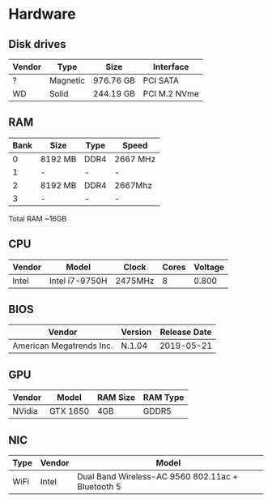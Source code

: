# Hardware

## Disk drives

Vendor   | Type     |   Size    | Interface
---------|----------| ----------|----------
?        | Magnetic | 976.76 GB | PCI SATA
WD       | Solid    | 244.19 GB | PCI M.2 NVme

## RAM

Bank | Size     | Type | Speed
-----|----------|------|---------
0    | 8192 MB  | DDR4 | 2667 MHz
1    | -        | -    | -
2    | 8192 MB  | DDR4 | 2667Mhz
3    | -        | -    | -

Total RAM ~16GB

## CPU

Vendor | Model          | Clock   | Cores | Voltage
-------|----------------|---------|-------|--------
Intel  | Intel i7-9750H | 2475MHz | 8     | 0.800

## BIOS

Vendor                   | Version | Release Date
-------------------------|---------|------------
American Megatrends Inc. | N.1.04  | 2019-05-21

## GPU

Vendor | Model    | RAM Size | RAM Type
-------|----------|----------|---------
NVidia | GTX 1650 | 4GB      | GDDR5

## NIC

Type | Vendor | Model
-----|--------|-----
WiFi | Intel  | Dual Band Wireless-AC 9560 802.11ac + Bluetooth 5
